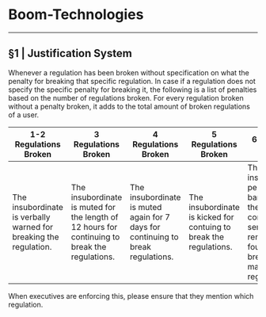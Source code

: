 # Boom-Technologies

----------------------------------------------------------

## §1 | Justification System
Whenever a regulation has been broken without specification on what the penalty for breaking that specific regulation. In case if a regulation does not specify the specific penalty for breaking it, the following is a list of penalties based on the number of regulations broken. For every regulation broken without a penalty broken, it adds to the total amount of broken regulations of a user. 


1-2 Regulations Broken | 3 Regulations Broken | 4 Regulations Broken | 5 Regulations Broken | 6 Regulations Broken
---------------------- | -------------------- | -------------------- | -------------------- | --------------------
The insubordinate is verbally warned for breaking the regulation. | The insubordinate is muted for the length of 12 hours for continuing to break the regulations. | The insubordinate is muted again for 7 days for continuing to break regulations. | The insubordinate is kicked for contuing to break the regulations. | The insubordinate is permanently banned from the communications server and is removed the foundation for breaking too many regulations.  

When executives are enforcing this, please ensure that they mention which regulation.
